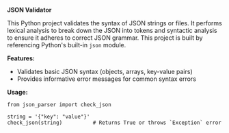 **JSON Validator**

This Python project validates the syntax of JSON strings or files. It performs lexical analysis to break down the JSON into tokens and syntactic analysis to ensure it adheres to correct JSON grammar. This project is built by referencing Python's built-in `json` module.

**Features:**

- Validates basic JSON syntax (objects, arrays, key-value pairs)
- Provides informative error messages for common syntax errors

**Usage:**

```
from json_parser import check_json

string = '{"key": "value"}'
check_json(string)          # Returns True or throws `Exception` error
```
